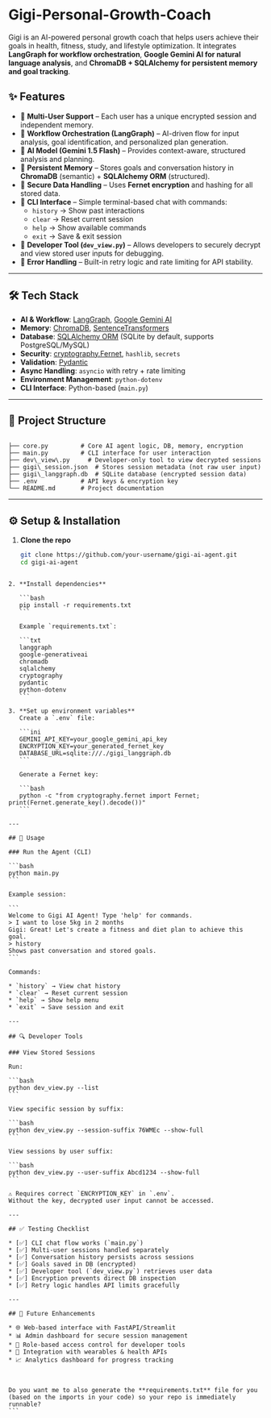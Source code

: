 # Gigi-Personal-Growth-Coach
Gigi is an AI-powered personal growth coach that helps users achieve their goals in health, fitness, study, and lifestyle optimization. 
It integrates **LangGraph for workflow orchestration**, **Google Gemini AI for natural language analysis**, and **ChromaDB + SQLAlchemy for persistent memory and goal tracking**.  


## ✨ Features

- 🔹 **Multi-User Support** – Each user has a unique encrypted session and independent memory.  
- 🔹 **Workflow Orchestration (LangGraph)** – AI-driven flow for input analysis, goal identification, and personalized plan generation.  
- 🔹 **AI Model (Gemini 1.5 Flash)** – Provides context-aware, structured analysis and planning.  
- 🔹 **Persistent Memory** – Stores goals and conversation history in **ChromaDB** (semantic) + **SQLAlchemy ORM** (structured).  
- 🔹 **Secure Data Handling** – Uses **Fernet encryption** and hashing for all stored data.  
- 🔹 **CLI Interface** – Simple terminal-based chat with commands:  
  - `history` → Show past interactions  
  - `clear` → Reset current session  
  - `help` → Show available commands  
  - `exit` → Save & exit session  
- 🔹 **Developer Tool (`dev_view.py`)** – Allows developers to securely decrypt and view stored user inputs for debugging.  
- 🔹 **Error Handling** – Built-in retry logic and rate limiting for API stability.  

---

## 🛠️ Tech Stack

- **AI & Workflow**: [LangGraph](https://github.com/langchain-ai/langgraph), [Google Gemini AI](https://ai.google.dev/)  
- **Memory**: [ChromaDB](https://www.trychroma.com/), [SentenceTransformers](https://www.sbert.net/)  
- **Database**: [SQLAlchemy ORM](https://www.sqlalchemy.org/) (SQLite by default, supports PostgreSQL/MySQL)  
- **Security**: [cryptography.Fernet](https://cryptography.io/), `hashlib`, `secrets`  
- **Validation**: [Pydantic](https://docs.pydantic.dev/)  
- **Async Handling**: `asyncio` with retry + rate limiting  
- **Environment Management**: `python-dotenv`  
- **CLI Interface**: Python-based (`main.py`)  

---

## 📂 Project Structure

```

├── core.py         # Core AI agent logic, DB, memory, encryption
├── main.py         # CLI interface for user interaction
├── dev\_view\.py     # Developer-only tool to view decrypted sessions
├── gigi\_session.json  # Stores session metadata (not raw user input)
├── gigi\_langgraph.db  # SQLite database (encrypted session data)
├── .env            # API keys & encryption key
└── README.md       # Project documentation

````

---

## ⚙️ Setup & Installation

1. **Clone the repo**  
   ```bash
   git clone https://github.com/your-username/gigi-ai-agent.git
   cd gigi-ai-agent
````

2. **Install dependencies**

   ```bash
   pip install -r requirements.txt
   ```

   Example `requirements.txt`:

   ```txt
   langgraph
   google-generativeai
   chromadb
   sqlalchemy
   cryptography
   pydantic
   python-dotenv
   ```

3. **Set up environment variables**
   Create a `.env` file:

   ```ini
   GEMINI_API_KEY=your_google_gemini_api_key
   ENCRYPTION_KEY=your_generated_fernet_key
   DATABASE_URL=sqlite:///./gigi_langgraph.db
   ```

   Generate a Fernet key:

   ```bash
   python -c "from cryptography.fernet import Fernet; print(Fernet.generate_key().decode())"
   ```

---

## 🚀 Usage

### Run the Agent (CLI)

```bash
python main.py
```

Example session:

```
Welcome to Gigi AI Agent! Type 'help' for commands.
> I want to lose 5kg in 2 months
Gigi: Great! Let's create a fitness and diet plan to achieve this goal.
> history
Shows past conversation and stored goals.
```

Commands:

* `history` → View chat history
* `clear` → Reset current session
* `help` → Show help menu
* `exit` → Save session and exit

---

## 🔍 Developer Tools

### View Stored Sessions

Run:

```bash
python dev_view.py --list
```

View specific session by suffix:

```bash
python dev_view.py --session-suffix 76WMEc --show-full
```

View sessions by user suffix:

```bash
python dev_view.py --user-suffix Abcd1234 --show-full
```

⚠️ Requires correct `ENCRYPTION_KEY` in `.env`.
Without the key, decrypted user input cannot be accessed.

---

## ✅ Testing Checklist

* [✅] CLI chat flow works (`main.py`)
* [✅] Multi-user sessions handled separately
* [✅] Conversation history persists across sessions
* [✅] Goals saved in DB (encrypted)
* [✅] Developer tool (`dev_view.py`) retrieves user data
* [✅] Encryption prevents direct DB inspection
* [✅] Retry logic handles API limits gracefully

---

## 🔮 Future Enhancements

* 🌐 Web-based interface with FastAPI/Streamlit
* 📊 Admin dashboard for secure session management
* 🔑 Role-based access control for developer tools
* 📱 Integration with wearables & health APIs
* 📈 Analytics dashboard for progress tracking

  

Do you want me to also generate the **requirements.txt** file for you (based on the imports in your code) so your repo is immediately runnable?
```
